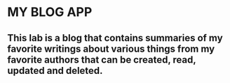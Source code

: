 # MY BLOG APP


## This lab is a blog that contains summaries of my favorite writings about various things from my favorite authors that can be created, read, updated and deleted.